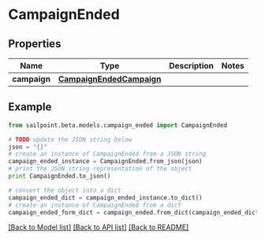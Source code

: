# CampaignEnded


## Properties
Name | Type | Description | Notes
------------ | ------------- | ------------- | -------------
**campaign** | [**CampaignEndedCampaign**](CampaignEndedCampaign.md) |  | 

## Example

```python
from sailpoint.beta.models.campaign_ended import CampaignEnded

# TODO update the JSON string below
json = "{}"
# create an instance of CampaignEnded from a JSON string
campaign_ended_instance = CampaignEnded.from_json(json)
# print the JSON string representation of the object
print CampaignEnded.to_json()

# convert the object into a dict
campaign_ended_dict = campaign_ended_instance.to_dict()
# create an instance of CampaignEnded from a dict
campaign_ended_form_dict = campaign_ended.from_dict(campaign_ended_dict)
```
[[Back to Model list]](../README.md#documentation-for-models) [[Back to API list]](../README.md#documentation-for-api-endpoints) [[Back to README]](../README.md)


